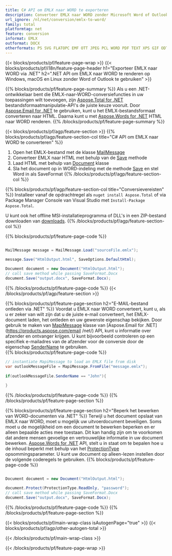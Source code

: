 ```yaml
---
title: C# API om EMLX naar WORD te exporteren
description: Converteer EMLX naar WORD zonder Microsoft Word of Outlook te gebruiken op .NET
url_ignore: /nl/net/conversion/emlx-to-word/
family: total
platformtag: net
feature: conversion
informat: EMLX
outformat: DOCX
otherformats: PS SVG FLATOPC EMF OTT JPEG PCL WORD PDF TEXT XPS GIF ODT PNG RTF DOTX DOC MD EPUB WORDML DOCM TIFF DOT DOTM
---
```

{{< blocks/products/pf/feature-page-wrap >}}
{{< blocks/products/pf/i18n/feature-page-header h1="Exporteer EMLX naar WORD via .NET" h2=".NET API om EMLX naar WORD te renderen op Windows, macOS en Linux zonder Word of Outlook te gebruiken" >}}

{{% blocks/products/pf/feature-page-summary %}}
Als u een .NET-ontwikkelaar bent die EMLX-naar-WORD-conversiefuncties in uw toepassingen wilt toevoegen, zijn [Aspose.Total for .NET](https://products.aspose.com/total/net/) bestandsformaatmanipulatie-API's de juiste keuze vooruit. Door [Aspose.Email for .NET](https://products.aspose.com/email/net/) te gebruiken, kunt u het EMLX-bestandsformaat converteren naar HTML. Daarna kunt u met [Aspose.Words for .NET](https://products.aspose.com/words/net/) HTML naar WORD renderen.
{{% /blocks/products/pf/feature-page-summary  %}}

{{< blocks/products/pf/agp/feature-section >}}
{{% blocks/products/pf/agp/feature-section-col title="C# API om EMLX naar WORD te converteren" %}}
1. Open het EMLX-bestand met de klasse [MailMessage](https://reference.aspose.com/email/net/aspose.email/mailmessage)
2. Converteer EMLX naar HTML met behulp van de [Save](https://reference.aspose.com/email/net/aspose.email.mailmessage/save/methods/3) methode
3. Laad HTML met behulp van [Document](https://reference.aspose.com/words/net/aspose.words/document) klasse
4. Sla het document op in WORD-indeling met de methode [Save](https://reference.aspose.com/words/net/aspose.words.document/save/methods/4) en stel Word in als SaveFormat
{{% /blocks/products/pf/agp/feature-section-col %}}

{{% blocks/products/pf/agp/feature-section-col title="Conversievereisten" %}}
Installeer vanaf de opdrachtregel als ```nuget install Aspose.Total``` of via Package Manager Console van Visual Studio met ```Install-Package Aspose.Total```.

U kunt ook het offline MSI-installatieprogramma of DLL's in een ZIP-bestand downloaden van [downloads](https://releases.aspose.com/total/net).
{{% /blocks/products/pf/agp/feature-section-col %}}

{{% blocks/products/pf/feature-page-code %}}

```cs

MailMessage message = MailMessage.Load("sourceFile.emlx");
 
message.Save("HtmlOutput.html", SaveOptions.DefaultHtml);

Document document = new Document("HtmlOutput.html");
// call save method while passing SaveFormat.Docx
document.Save("output.docx", SaveFormat.Docx); 
```

{{% /blocks/products/pf/feature-page-code %}}
{{< /blocks/products/pf/agp/feature-section >}}

{{% blocks/products/pf/feature-page-section  h2="E-MAIL-bestand ontleden via .NET" %}}
Voordat u EMLX naar WORD converteert, kunt u, als u er zeker van wilt zijn dat u de juiste e-mail converteert, het EMLX-document laden, het ontleden en uw gewenste eigenschap bekijken. Door gebruik te maken van [MapiMessage](https://reference.aspose.com/email/net/aspose.email.mapi/mapimessage) klasse van [Aspose.Email for .NET](https://products.aspose.com/email /net/) API, kunt u informatie over afzender en ontvanger krijgen. U kunt bijvoorbeeld controleren op een specifiek e-mailadres van de afzender voor de conversie door de eigenschap [SenderName](https://reference.aspose.com/email/net/aspose.email.mapi/mapimessage/properties/sendername) te gebruiken.  
{{% blocks/products/pf/feature-page-code %}}

```cs
// instantiate MapiMessage to load an EMLX file from disk
var outlookMessageFile = MapiMessage.FromFile("message.emlx");
 
if(outlookMessageFile.SenderName == "John"){
    
}
```

{{% /blocks/products/pf/feature-page-code  %}}
{{% /blocks/products/pf/feature-page-section %}}

{{% blocks/products/pf/feature-page-section  h2="Beperk het bewerken van WORD-documenten via .NET" %}}
Terwijl u het document opslaat van EMLX naar WORD, moet u mogelijk uw uitvoerdocument beveiligen. Soms moet u de mogelijkheid om een document te bewerken beperken en er alleen bepaalde acties mee toestaan. Dit kan handig zijn om te voorkomen dat andere mensen gevoelige en vertrouwelijke informatie in uw document bewerken. [Aspose.Words for .NET](https://products.aspose.com/words/net/) API, stelt u in staat om te bepalen hoe u de inhoud beperkt met behulp van het [ProtectionType](https://reference.aspose.com/words/net/aspose.words/protectiontype) opsommingsparameter. U kunt uw document op alleen-lezen instellen door de volgende coderegels te gebruiken. 
{{% blocks/products/pf/feature-page-code %}}

```cs

Document document = new Document("HtmlOutput.html");

document.Protect(ProtectionType.ReadOnly, "password");
// call save method while passing SaveFormat.Docx
document.Save("output.docx", SaveFormat.Docx);  
```

{{% /blocks/products/pf/feature-page-code  %}}
{{% /blocks/products/pf/feature-page-section %}}

{{< blocks/products/pf/main-wrap-class isAutogenPage="true" >}}
{{< blocks/products/pf/agp/other-autogen-total >}}


{{< /blocks/products/pf/main-wrap-class >}}

{{< /blocks/products/pf/feature-page-wrap >}}